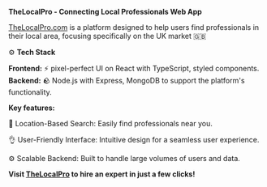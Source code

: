 **TheLocalPro - Connecting Local Professionals Web App**

[TheLocalPro.com](https://thelocalpro.co.uk/) is a platform designed to help users find professionals in their local area, focusing specifically on the UK market 🇬🇧

⚙️ **Tech Stack**

**Frontend:** ⚡️ pixel-perfect UI on React with TypeScript, styled components.
**Backend:** 🪨 Node.js with Express, MongoDB to support the platform's functionality.

**Key features:**

📍 Location-Based Search: Easily find professionals near you.

👌 User-Friendly Interface: Intuitive design for a seamless user experience.

⚙️ Scalable Backend: Built to handle large volumes of users and data.

**Visit [TheLocalPro](https://thelocalpro.co.uk/)  to hire an expert in just a few clicks!**
